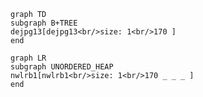 ```mermaid
graph TD
subgraph B+TREE
dejpg13[dejpg13<br/>size: 1<br/>170 ]
end
```
```mermaid
graph LR
subgraph UNORDERED_HEAP
nwlrb1[nwlrb1<br/>size: 1<br/>170 _ _ _ ]
end
```
